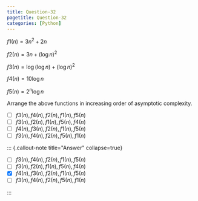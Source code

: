 ```yaml
---
title: Question-32
pagetitle: Question-32
categories: [Python]
---
```


$f1(n) = 3n^2 + 2n$

$f2(n) = 3n+(\log{n})^2$

$f3(n) = \log({\log{n}}) +(\log{n})^2$

$f4(n) = 10\log{n}$

$f5(n) = 2^n\log{n}$

Arrange the above functions in increasing order of asymptotic complexity.

- [ ] $f3(n), f4(n), f2(n), f1(n), f5(n)$
- [ ] $f3(n), f2(n), f1(n), f5(n), f4(n)$
- [ ] $f4(n), f3(n), f2(n), f1(n), f5(n)$
- [ ] $f3(n), f4(n), f2(n), f5(n), f1(n)$

::: {.callout-note title="Answer" collapse=true}

- [ ] $f3(n), f4(n), f2(n), f1(n), f5(n)$
- [ ] $f3(n), f2(n), f1(n), f5(n), f4(n)$
- [x] $f4(n), f3(n), f2(n), f1(n), f5(n)$
- [ ] $f3(n), f4(n), f2(n), f5(n), f1(n)$

:::